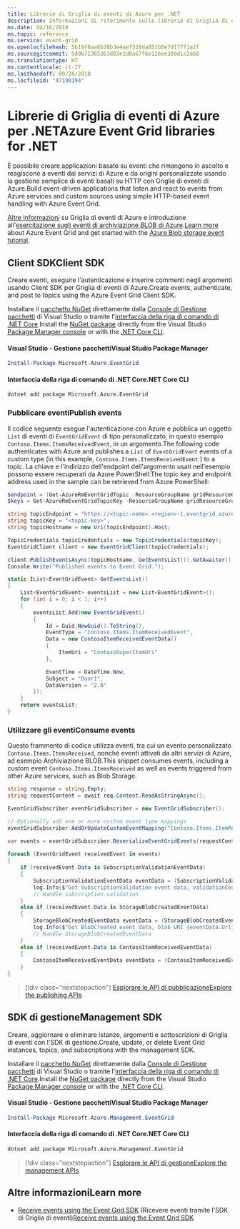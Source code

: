 ```yaml
---
title: Librerie di Griglia di eventi di Azure per .NET
description: Informazioni di riferimento sulle librerie di Griglia di eventi di Azure per .NET
ms.date: 04/16/2018
ms.topic: reference
ms.service: event-grid
ms.openlocfilehash: 5b19f8aa8b28b3e4aef528da051b6e7d177f1a2f
ms.sourcegitcommit: 5d9b713653b3d03e1d0a67f6e126ee399d1c2a60
ms.translationtype: HT
ms.contentlocale: it-IT
ms.lasthandoff: 09/26/2018
ms.locfileid: "47190394"
---
```

# <a name="azure-event-grid-libraries-for-net"></a><span data-ttu-id="febeb-103">Librerie di Griglia di eventi di Azure per .NET</span><span class="sxs-lookup"><span data-stu-id="febeb-103">Azure Event Grid libraries for .NET</span></span>

<span data-ttu-id="febeb-104">È possibile creare applicazioni basate su eventi che rimangono in ascolto e reagiscono a eventi dai servizi di Azure e da origini personalizzate usando la gestione semplice di eventi basati su HTTP con Griglia di eventi di Azure.</span><span class="sxs-lookup"><span data-stu-id="febeb-104">Build event-driven applications that listen and react to events from Azure services and custom sources using simple HTTP-based event handling with Azure Event Grid.</span></span>

<span data-ttu-id="febeb-105">[Altre informazioni](/azure/event-grid/overview) su Griglia di eventi di Azure e introduzione all'[esercitazione sugli eventi di archiviazione BLOB di Azure](/azure/storage/blobs/storage-blob-event-quickstart-powershell).</span><span class="sxs-lookup"><span data-stu-id="febeb-105">[Learn more](/azure/event-grid/overview) about Azure Event Grid and get started with the [Azure Blob storage event tutorial](/azure/storage/blobs/storage-blob-event-quickstart-powershell).</span></span> 

## <a name="client-sdk"></a><span data-ttu-id="febeb-106">Client SDK</span><span class="sxs-lookup"><span data-stu-id="febeb-106">Client SDK</span></span>

<span data-ttu-id="febeb-107">Creare eventi, eseguire l'autenticazione e inserire commenti negli argomenti usando Client SDK per Griglia di eventi di Azure.</span><span class="sxs-lookup"><span data-stu-id="febeb-107">Create events, authenticate, and post to topics using the Azure Event Grid Client SDK.</span></span>

<span data-ttu-id="febeb-108">Installare il [pacchetto NuGet](https://www.nuget.org/packages/Microsoft.Azure.Management.Network.Fluent) direttamente dalla [Console di Gestione pacchetti][PackageManager] di Visual Studio o tramite l'[interfaccia della riga di comando di .NET Core][DotNetCLI].</span><span class="sxs-lookup"><span data-stu-id="febeb-108">Install the [NuGet package](https://www.nuget.org/packages/Microsoft.Azure.Management.Network.Fluent) directly from the Visual Studio [Package Manager console][PackageManager] or with the [.NET Core CLI][DotNetCLI].</span></span>

#### <a name="visual-studio-package-manager"></a><span data-ttu-id="febeb-109">Visual Studio - Gestione pacchetti</span><span class="sxs-lookup"><span data-stu-id="febeb-109">Visual Studio Package Manager</span></span>

```powershell
Install-Package Microsoft.Azure.EventGrid
```

#### <a name="net-core-cli"></a><span data-ttu-id="febeb-110">Interfaccia della riga di comando di .NET Core</span><span class="sxs-lookup"><span data-stu-id="febeb-110">.NET Core CLI</span></span>

```bash
dotnet add package Microsoft.Azure.EventGrid 
```

### <a name="publish-events"></a><span data-ttu-id="febeb-111">Pubblicare eventi</span><span class="sxs-lookup"><span data-stu-id="febeb-111">Publish events</span></span>

<span data-ttu-id="febeb-112">Il codice seguente esegue l'autenticazione con Azure e pubblica un oggetto `List` di eventi di `EventGridEvent` di tipo personalizzato, in questo esempio `Contoso.Items.ItemsReceivedEvent`, in un argomento.</span><span class="sxs-lookup"><span data-stu-id="febeb-112">The following code authenticates with Azure and publishes a `List` of  `EventGridEvent` events of a custom type (in this example, `Contoso.Items.ItemsReceivedEvent` ) to a topic.</span></span> <span data-ttu-id="febeb-113">La chiave e l'indirizzo dell'endpoint dell'argomento usati nell'esempio possono essere recuperati da Azure PowerShell:</span><span class="sxs-lookup"><span data-stu-id="febeb-113">The topic key and endpoint address used in the sample can be retrieved from Azure PowerShell:</span></span>

```powershell
$endpoint = (Get-AzureRmEventGridTopic -ResourceGroupName gridResourceGroup -Name <topic-name>).Endpoint
$keys = Get-AzureRmEventGridTopicKey -ResourceGroupName gridResourceGroup -Name <topic-name>
```

```csharp
string topicEndpoint = "https://<topic-name>.<region>-1.eventgrid.azure.net/api/events";
string topicKey = "<topic-key>";
string topicHostname = new Uri(topicEndpoint).Host;

TopicCredentials topicCredentials = new TopicCredentials(topicKey);
EventGridClient client = new EventGridClient(topicCredentials);

client.PublishEventsAsync(topicHostname, GetEventsList()).GetAwaiter().GetResult();
Console.Write("Published events to Event Grid.");

static IList<EventGridEvent> GetEventsList()
{
    List<EventGridEvent> eventsList = new List<EventGridEvent>();
    for (int i = 0; i < 1; i++)
    {
        eventsList.Add(new EventGridEvent()
        {
            Id = Guid.NewGuid().ToString(),
            EventType = "Contoso.Items.ItemReceivedEvent",
            Data = new ContosoItemReceivedEventData()
            {
                ItemUri = "ContosoSuperItemUri"
            },

            EventTime = DateTime.Now,
            Subject = "Door1",
            DataVersion = "2.0"
        });
    }
    return eventsList;
}
```

### <a name="consume-events"></a><span data-ttu-id="febeb-114">Utilizzare gli eventi</span><span class="sxs-lookup"><span data-stu-id="febeb-114">Consume events</span></span>

<span data-ttu-id="febeb-115">Questo frammento di codice utilizza eventi, tra cui un evento personalizzato `Contoso.Items.ItemsReceived`, nonché eventi attivati da altri servizi di Azure, ad esempio Archiviazione BLOB.</span><span class="sxs-lookup"><span data-stu-id="febeb-115">This snippet consumes events, including a custom event `Contoso.Items.ItemsReceived` as well as events triggered from other Azure services, such as Blob Storage.</span></span>

```csharp
string response = string.Empty;
string requestContent = await req.Content.ReadAsStringAsync();

EventGridSubscriber eventGridSubscriber = new EventGridSubscriber();

// Optionally add one or more custom event type mappings
eventGridSubscriber.AddOrUpdateCustomEventMapping("Contoso.Items.ItemReceived", typeof(ContosoItemReceivedEventData));

var events = eventGridSubscriber.DeserializeEventGridEvents(requestContent);            
 
foreach (EventGridEvent receivedEvent in events)
{
    if (receivedEvent.Data is SubscriptionValidationEventData)
    {
        SubscriptionValidationEventData eventData = (SubscriptionValidationEventData)receivedEvent.Data;
        log.Info($"Got SubscriptionValidation event data, validationCode: {eventData.ValidationCode},  validationUrl: {eventData.ValidationUrl}, topic: {eventGridEvent.Topic}");
        // Handle subscription validation
    }
    else if (receivedEvent.Data is StorageBlobCreatedEventData)
    {
        StorageBlobCreatedEventData eventData = (StorageBlobCreatedEventData)receivedEvent.Data;
        log.Info($"Got BlobCreated event data, blob URI {eventData.Url}");
        // Handle StorageBlobCreatedEventData
    }
    else if (receivedEvent.Data is ContosoItemReceivedEventData)
    {
        ContosoItemReceivedEventData eventData = (ContosoItemReceivedEventData)receivedEvent.Data;
    }
}
```

> [!div class="nextstepaction"]
> [<span data-ttu-id="febeb-116">Esplorare le API di pubblicazione</span><span class="sxs-lookup"><span data-stu-id="febeb-116">Explore the publishing APIs</span></span>](/dotnet/api/overview/azure/eventgrid/publish)

## <a name="management-sdk"></a><span data-ttu-id="febeb-117">SDK di gestione</span><span class="sxs-lookup"><span data-stu-id="febeb-117">Management SDK</span></span>

<span data-ttu-id="febeb-118">Creare, aggiornare o eliminare istanze, argomenti e sottoscrizioni di Griglia di eventi con l'SDK di gestione.</span><span class="sxs-lookup"><span data-stu-id="febeb-118">Create, update, or delete Event Grid instances, topics, and subscriptions with the management SDK.</span></span>

<span data-ttu-id="febeb-119">Installare il [pacchetto NuGet](https://www.nuget.org/packages/Microsoft.Azure.Management.Network.Fluent) direttamente dalla [Console di Gestione pacchetti][PackageManager] di Visual Studio o tramite l'[interfaccia della riga di comando di .NET Core][DotNetCLI].</span><span class="sxs-lookup"><span data-stu-id="febeb-119">Install the [NuGet package](https://www.nuget.org/packages/Microsoft.Azure.Management.Network.Fluent) directly from the Visual Studio [Package Manager console][PackageManager] or with the [.NET Core CLI][DotNetCLI].</span></span>


#### <a name="visual-studio-package-manager"></a><span data-ttu-id="febeb-120">Visual Studio - Gestione pacchetti</span><span class="sxs-lookup"><span data-stu-id="febeb-120">Visual Studio Package Manager</span></span>

```powershell
Install-Package Microsoft.Azure.Management.EventGrid
```

#### <a name="net-core-cli"></a><span data-ttu-id="febeb-121">Interfaccia della riga di comando di .NET Core</span><span class="sxs-lookup"><span data-stu-id="febeb-121">.NET Core CLI</span></span>

```bash
dotnet add package Microsoft.Azure.Management.EventGrid
```

> [!div class="nextstepaction"]
> [<span data-ttu-id="febeb-122">Esplorare le API di gestione</span><span class="sxs-lookup"><span data-stu-id="febeb-122">Explore the management APIs</span></span>](/dotnet/api/overview/azure/eventgrid/management)

## <a name="learn-more"></a><span data-ttu-id="febeb-123">Altre informazioni</span><span class="sxs-lookup"><span data-stu-id="febeb-123">Learn more</span></span>

- <span data-ttu-id="febeb-124">[Receive events using the Event Grid SDK](/azure/event-grid/receive-events) (Ricevere eventi tramite l'SDK di Griglia di eventi)</span><span class="sxs-lookup"><span data-stu-id="febeb-124">[Receive events using the Event Grid SDK](/azure/event-grid/receive-events)</span></span>

[PackageManager]: https://docs.microsoft.com/nuget/tools/package-manager-console
[DotNetCLI]: https://docs.microsoft.com/dotnet/core/tools/dotnet-add-package
